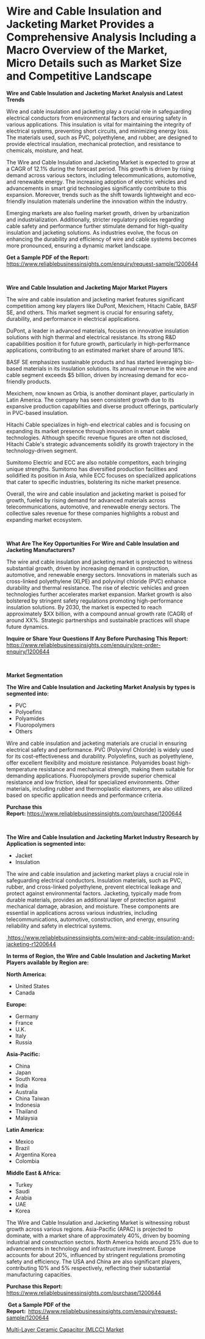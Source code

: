 <p><h1>Wire and Cable Insulation and Jacketing Market Provides a Comprehensive Analysis Including a Macro Overview of the Market, Micro Details such as Market Size and Competitive Landscape</h1></p><p><strong>Wire and Cable Insulation and Jacketing Market Analysis and Latest Trends</strong></p>
<p><p>Wire and cable insulation and jacketing play a crucial role in safeguarding electrical conductors from environmental factors and ensuring safety in various applications. This insulation is vital for maintaining the integrity of electrical systems, preventing short circuits, and minimizing energy loss. The materials used, such as PVC, polyethylene, and rubber, are designed to provide electrical insulation, mechanical protection, and resistance to chemicals, moisture, and heat.</p><p>The Wire and Cable Insulation and Jacketing Market is expected to grow at a CAGR of 12.1% during the forecast period. This growth is driven by rising demand across various sectors, including telecommunications, automotive, and renewable energy. The increasing adoption of electric vehicles and advancements in smart grid technologies significantly contribute to this expansion. Moreover, trends such as the shift towards lightweight and eco-friendly insulation materials underline the innovation within the industry.</p><p>Emerging markets are also fueling market growth, driven by urbanization and industrialization. Additionally, stricter regulatory policies regarding cable safety and performance further stimulate demand for high-quality insulation and jacketing solutions. As industries evolve, the focus on enhancing the durability and efficiency of wire and cable systems becomes more pronounced, ensuring a dynamic market landscape.</p></p>
<p><strong>Get a Sample PDF of the Report:&nbsp;</strong> <a href="https://www.reliablebusinessinsights.com/enquiry/request-sample/1200644?utm_campaign=2190&utm_medium=2&utm_source=Github&utm_content=ia&utm_term=22032025&utm_id=wire-and-cable-insulation-and-jacketing">https://www.reliablebusinessinsights.com/enquiry/request-sample/1200644</a></p>
<p>&nbsp;</p>
<p><strong>Wire and Cable Insulation and Jacketing Major Market Players</strong></p>
<p><p>The wire and cable insulation and jacketing market features significant competition among key players like DuPont, Mexichem, Hitachi Cable, BASF SE, and others. This market segment is crucial for ensuring safety, durability, and performance in electrical applications.</p><p>DuPont, a leader in advanced materials, focuses on innovative insulation solutions with high thermal and electrical resistance. Its strong R&D capabilities position it for future growth, particularly in high-performance applications, contributing to an estimated market share of around 18%.</p><p>BASF SE emphasizes sustainable products and has started leveraging bio-based materials in its insulation solutions. Its annual revenue in the wire and cable segment exceeds $5 billion, driven by increasing demand for eco-friendly products.</p><p>Mexichem, now known as Orbia, is another dominant player, particularly in Latin America. The company has seen consistent growth due to its expansive production capabilities and diverse product offerings, particularly in PVC-based insulation.</p><p>Hitachi Cable specializes in high-end electrical cables and is focusing on expanding its market presence through innovation in smart cable technologies. Although specific revenue figures are often not disclosed, Hitachi Cable's strategic advancements solidify its growth trajectory in the technology-driven segment.</p><p>Sumitomo Electric and ECC are also notable competitors, each bringing unique strengths. Sumitomo has diversified production facilities and solidified its position in Asia, while ECC focuses on specialized applications that cater to specific industries, bolstering its niche market presence.</p><p>Overall, the wire and cable insulation and jacketing market is poised for growth, fueled by rising demand for advanced materials across telecommunications, automotive, and renewable energy sectors. The collective sales revenue for these companies highlights a robust and expanding market ecosystem.</p></p>
<p>&nbsp;</p>
<p><strong>What Are The Key Opportunities For Wire and Cable Insulation and Jacketing Manufacturers?</strong></p>
<p><p>The wire and cable insulation and jacketing market is projected to witness substantial growth, driven by increasing demand in construction, automotive, and renewable energy sectors. Innovations in materials such as cross-linked polyethylene (XLPE) and polyvinyl chloride (PVC) enhance durability and thermal resistance. The rise of electric vehicles and green technologies further accelerates market expansion. Market growth is also bolstered by stringent safety regulations promoting high-performance insulation solutions. By 2030, the market is expected to reach approximately $XX billion, with a compound annual growth rate (CAGR) of around XX%. Strategic partnerships and sustainable practices will shape future dynamics.</p></p>
<p><strong>Inquire or Share Your Questions If Any Before Purchasing This Report:</strong> <a href="https://www.reliablebusinessinsights.com/enquiry/pre-order-enquiry/1200644?utm_campaign=2190&utm_medium=2&utm_source=Github&utm_content=ia&utm_term=22032025&utm_id=wire-and-cable-insulation-and-jacketing">https://www.reliablebusinessinsights.com/enquiry/pre-order-enquiry/1200644</a></p>
<p>&nbsp;</p>
<p><strong>Market Segmentation</strong></p>
<p><strong>The Wire and Cable Insulation and Jacketing Market Analysis by types is segmented into:</strong></p>
<p><ul><li>PVC</li><li>Polyoefins</li><li>Polyamides</li><li>Fluoropolymers</li><li>Others</li></ul></p>
<p><p>Wire and cable insulation and jacketing materials are crucial in ensuring electrical safety and performance. PVC (Polyvinyl Chloride) is widely used for its cost-effectiveness and durability. Polyolefins, such as polyethylene, offer excellent flexibility and moisture resistance. Polyamides boast high-temperature resistance and mechanical strength, making them suitable for demanding applications. Fluoropolymers provide superior chemical resistance and low friction, ideal for specialized environments. Other materials, including rubber and thermoplastic elastomers, are also utilized based on specific application needs and performance criteria.</p></p>
<p><strong>Purchase this Report:&nbsp;</strong><a href="https://www.reliablebusinessinsights.com/purchase/1200644?utm_campaign=2190&utm_medium=2&utm_source=Github&utm_content=ia&utm_term=22032025&utm_id=wire-and-cable-insulation-and-jacketing">https://www.reliablebusinessinsights.com/purchase/1200644</a></p>
<p>&nbsp;</p>
<p><strong>The Wire and Cable Insulation and Jacketing Market Industry Research by Application is segmented into:</strong></p>
<p><ul><li>Jacket</li><li>Insulation</li></ul></p>
<p><p>The wire and cable insulation and jacketing market plays a crucial role in safeguarding electrical conductors. Insulation materials, such as PVC, rubber, and cross-linked polyethylene, prevent electrical leakage and protect against environmental factors. Jacketing, typically made from durable materials, provides an additional layer of protection against mechanical damage, abrasion, and moisture. These components are essential in applications across various industries, including telecommunications, automotive, construction, and energy, ensuring reliability and safety in electrical systems.</p></p>
<p><a href="https://www.reliablebusinessinsights.com/wire-and-cable-insulation-and-jacketing-r1200644?utm_campaign=2190&utm_medium=2&utm_source=Github&utm_content=ia&utm_term=22032025&utm_id=wire-and-cable-insulation-and-jacketing">&nbsp;https://www.reliablebusinessinsights.com/wire-and-cable-insulation-and-jacketing-r1200644</a></p>
<p><strong>In terms of Region, the Wire and Cable Insulation and Jacketing Market Players available by Region are:</strong></p>
<p>
    <p> <strong> North America: </strong>
        <ul>
            <li>United States</li>
            <li>Canada</li>
        </ul>
        </p> 
    <p> <strong> Europe: </strong>
        <ul>
            <li>Germany</li>
            <li>France</li>
            <li>U.K.</li>
            <li>Italy</li>
            <li>Russia</li>
        </ul>
        </p> 
    <p> <strong> Asia-Pacific: </strong>
        <ul>
            <li>China</li>
            <li>Japan</li>
            <li>South Korea</li>
            <li>India</li>
            <li>Australia</li>
            <li>China Taiwan</li>
            <li>Indonesia</li>
            <li>Thailand</li>
            <li>Malaysia</li>
        </ul>
        </p> 
    <p> <strong> Latin America: </strong>
        <ul>
            <li>Mexico</li>
            <li>Brazil</li>
            <li>Argentina Korea</li>
            <li>Colombia</li>
        </ul>
        </p> 
    <p> <strong> Middle East & Africa: </strong>
        <ul>
            <li>Turkey</li>
            <li>Saudi</li>
            <li>Arabia</li>
            <li>UAE</li>
            <li>Korea</li>
        </ul>
    </p>
    </p>
<p><p>The Wire and Cable Insulation and Jacketing Market is witnessing robust growth across various regions. Asia-Pacific (APAC) is projected to dominate, with a market share of approximately 40%, driven by booming industrial and construction sectors. North America holds around 25% due to advancements in technology and infrastructure investment. Europe accounts for about 20%, influenced by stringent regulations promoting safety and efficiency. The USA and China are also significant players, contributing 10% and 5% respectively, reflecting their substantial manufacturing capacities.</p></p>
<p><strong>Purchase this Report: </strong><a href="https://www.reliablebusinessinsights.com/purchase/1200644?utm_campaign=2190&utm_medium=2&utm_source=Github&utm_content=ia&utm_term=22032025&utm_id=wire-and-cable-insulation-and-jacketing">https://www.reliablebusinessinsights.com/purchase/1200644</a></p>
<p>&nbsp;<strong>Get a Sample PDF of the Report:&nbsp;&nbsp;</strong><a href="https://www.reliablebusinessinsights.com/enquiry/request-sample/1200644?utm_campaign=2190&utm_medium=2&utm_source=Github&utm_content=ia&utm_term=22032025&utm_id=wire-and-cable-insulation-and-jacketing">https://www.reliablebusinessinsights.com/enquiry/request-sample/1200644</a></p>
<p><strong></strong></p>
<p><p><a href="https://github.com/AshrafKhan865/Market-Research-Report-List-1/blob/main/multi-layer-ceramic-capacitor-mlcc-market.md?utm_campaign=2190&utm_medium=2&utm_source=Github&utm_content=ia&utm_term=22032025&utm_id=wire-and-cable-insulation-and-jacketing">Multi-Layer Ceramic Capacitor (MLCC) Market</a></p></p>